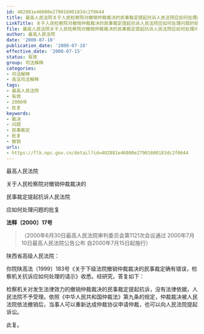 ```yaml
---
id: 402881e46000e27901600183dc2f0644
title: 最高人民法院关于人民检察院对撤销仲裁裁决的民事裁定提起抗诉人民法院应如何处理问题的批复
LinkTitle: 关于人民检察院对撤销仲裁裁决的民事裁定提起抗诉人民法院应如何处理问题的批复（2000）
file: 最高人民法院关于人民检察院对撤销仲裁裁决的民事裁定提起抗诉人民法院应如何处理问题的批复_20000710_402881e46000e27901600183dc2f0644.docx
author: 最高人民法院
date: '2000-07-10'
publication_date: '2000-07-10'
effective_date: '2000-07-15'
status: 有效
group: 司法解释
categories:
- 司法解释
- 高法司法解释
tags:
- 最高人民法院
- 有效
- 2000年
- 批复
keywords:
- 裁决
- 问题
- 民事裁定
- 批复
- 撤销
urls:
- https://flk.npc.gov.cn/detail?id=402881e46000e27901600183dc2f0644
---
```


最高人民法院

关于人民检察院对撤销仲裁裁决的

民事裁定提起抗诉人民法院

应如何处理问题的批复

**法释〔2000〕17号**

> （2000年6月30日最高人民法院审判委员会第1121次会议通过 2000年7月10日最高人民法院公告公布 自2000年7月15日起施行）

陕西省高级人民法院：

你院陕高法〔1999〕183号《关于下级法院撤销仲裁裁决的民事裁定确有错误，检察机关抗诉应如何处理的请示》收悉。经研究，答复如下：

检察机关对发生法律效力的撤销仲裁裁决的民事裁定提起抗诉，没有法律依据，人民法院不予受理。依照《中华人民共和国仲裁法》第九条的规定，仲裁裁决被人民法院依法撤销后，当事人可以重新达成仲裁协议申请仲裁，也可以向人民法院提起诉讼。

此复。

